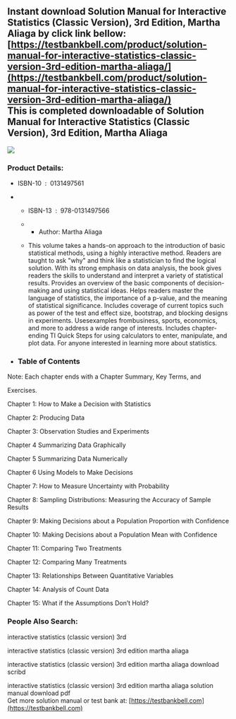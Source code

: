 Instant download **Solution Manual for Interactive Statistics (Classic Version), 3rd Edition, Martha Aliaga** by click link bellow:  
[https://testbankbell.com/product/solution-manual-for-interactive-statistics-classic-version-3rd-edition-martha-aliaga/](https://testbankbell.com/product/solution-manual-for-interactive-statistics-classic-version-3rd-edition-martha-aliaga/)  
This is completed downloadable of Solution Manual for Interactive Statistics (Classic Version), 3rd Edition, Martha Aliaga
--------------------------------------------------------------------------------------------------------------------------


![](https://testbankbell.com/wp-content/uploads/2023/05/9780134995465_SolutionManual.jpg)
### Product Details:


* ISBN-10 ‏ : ‎ 0131497561
* * ISBN-13 ‏ : ‎ 978-0131497566
  * * Author: Martha Aliaga
   
  * This volume takes a hands-on approach to the introduction of basic statistical methods, using a highly interactive method. Readers are taught to ask "why" and think like a statistician to find the logical solution. With its strong emphasis on data analysis, the book gives readers the skills to understand and interpret a variety of statistical results. Provides an overview of the basic components of decision-making and using statistical ideas. Helps readers master the language of statistics, the importance of a p-value, and the meaning of statistical significance. Includes coverage of current topics such as power of the test and effect size, bootstrap, and blocking designs in experiments. Usesexamples frombusiness, sports, economics, and more to address a wide range of interests. Includes chapter-ending TI Quick Steps for using calculators to enter, manipulate, and plot data. For anyone interested in learning more about statistics.
 
* ### Table of Contents

Note: Each chapter ends with a Chapter Summary, Key Terms, and

Exercises.

Chapter 1: How to Make a Decision with Statistics

Chapter 2: Producing Data

Chapter 3: Observation Studies and Experiments

Chapter 4 Summarizing Data Graphically

Chapter 5 Summarizing Data Numerically

Chapter 6 Using Models to Make Decisions

Chapter 7: How to Measure Uncertainty with Probability

Chapter 8: Sampling Distributions: Measuring the Accuracy of Sample Results

Chapter 9: Making Decisions about a Population Proportion with Confidence

Chapter 10: Making Decisions about a Population Mean with Confidence

Chapter 11: Comparing Two Treatments

Chapter 12: Comparing Many Treatments

Chapter 13: Relationships Between Quantitative Variables

Chapter 14: Analysis of Count Data

Chapter 15: What if the Assumptions Don’t Hold?


 ### People Also Search:


 interactive statistics (classic version) 3rd

 interactive statistics (classic version) 3rd edition martha aliaga

 interactive statistics (classic version) 3rd edition martha aliaga download scribd

 interactive statistics (classic version) 3rd edition martha aliaga solution manual download pdf  
  Get more solution manual or test bank at: [https://testbankbell.com](https://testbankbell.com)
